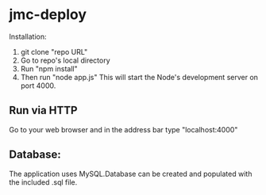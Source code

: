 # jmc-deploy
Installation:
1) git clone "repo URL"
2) Go to repo's local directory
3) Run "npm install"
4) Then run "node app.js"
This will start the Node's development server on port 4000.
## Run via HTTP
Go to your web browser and in the address bar type "localhost:4000"

## Database:
The application uses MySQL.Database can be created and populated with the included .sql file.
